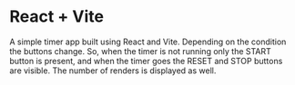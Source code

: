 # React + Vite

A simple timer app built using React and Vite. Depending on the condition the buttons change. So, when the timer is not running only the START button is present, and when the timer goes the RESET and STOP buttons are visible. The number of renders is displayed as well.
